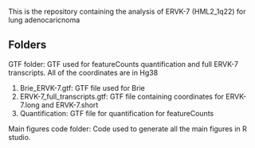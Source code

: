 This is the repository containing the analysis of ERVK-7 (HML2_1q22) for lung adenocaricnoma

## Folders

GTF folder: GTF used for featureCounts quantification and full ERVK-7 transcripts.
All of the coordinates are in Hg38
1. Brie_ERVK-7.gtf: GTF file used for Brie
2. ERVK-7_full_transcripts.gtf: GTF file containing coordinates for ERVK-7.long and ERVK-7.short
3. Quantification: GTF file for quantification for featureCounts

Main figures code folder: Code used to generate all the main figures in R studio.
